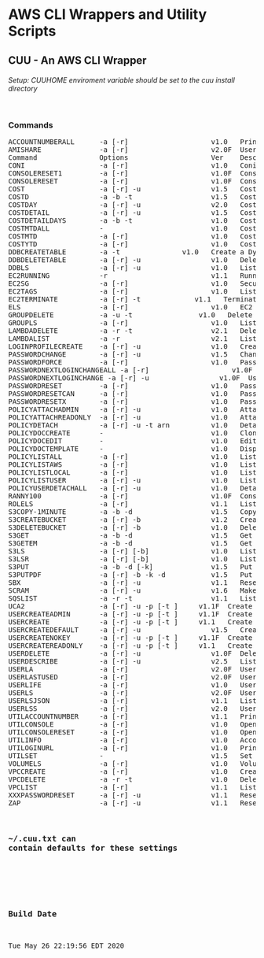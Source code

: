 # AWS CLI Wrappers and Utility Scripts
## CUU - An AWS CLI Wrapper
###### Setup:  CUUHOME enviroment variable should be set to the cuu install directory
<pre>
</pre>
### Commands  
<pre>
ACCOUNTNUMBERALL      -a [-r]                    v1.0   Print all account numbers                     ACCOUNTNUMBERS ACCOUNTS 
AMISHARE              -a [-r]                    v2.0F  User listing                                  -
Command               Options                    Ver    Description                                   Aliases
CONI                  -a [-r]                    v1.0   Coni                                          -
CONSOLERESET1         -a [-r]                    v1.0F  Console1                                      -
CONSOLERESET          -a [-r]                    v1.0F  Console                                       RANNY 
COST                  -a [-r] -u                 v1.5   Cost report                                   -
COSTD                 -a -b -t                   v1.5   Cost report                                   COST5D 
COSTDAY               -a [-r] -u                 v2.0   Cost report last month to today (gnuplot)     -
COSTDETAIL            -a [-r] -u                 v1.5   Cost detail report                            -
COSTDETAILDAYS        -a -b -t                   v1.0   Cost detail report                            -
COSTMTDALL            -                          v1.0   Cost MTD ALL                                  -
COSTMTD               -a [-r]                    v1.0   Cost MTD                                      -
COSTYTD               -a [-r]                    v1.0   Cost YTD                                      -
DDBCREATETABLE        -a -t <table>              v1.0   Create a DynamoDB table                       -
DDBDELETETABLE        -a [-r] -u                 v1.0   Delete DynamoDB table                         -
DDBLS                 -a [-r] -u                 v1.0   List DynamoDB tables                          DDBLIST 
EC2RUNNING            -r                         v1.1   Running EC2 Instances                         RUNNING 
EC2SG                 -a [-r]                    v1.0   Security Group Detail Report                  -
EC2TAGS               -a [-r]                    v1.0   List EC2 Tags                                 ECT 
EC2TERMINATE          -a [-r] -t <id>            v1.1   Terminate Instance                            -
ELS                   -a [-r]                    v1.0   EC2 List with CPU Utilization                 ECPU ECPULS 
GROUPDELETE           -a -u -t <g>               v1.0   Delete group from profile by group name       -
GROUPLS               -a [-r]                    v1.0   List groups in profile                        GROUPLIST LISTGROUPS 
LAMBDADELETE          -a -r -t                   v2.1   Delete Lambda Function                        -
LAMBDALIST            -a -r                      v2.1   List Lambda Functions                         LAMBDALS 
LOGINPROFILECREATE    -a [-r] -u                 v1.0   Create Login Profile                          LPC 
PASSWORDCHANGE        -a [-r] -u                 v1.5   Change a users password (given pword)         CHANGEPASSWORD 
PASSWORDFORCE         -a [-r]                    v1.0   Password Reset                                PASSWORDFORCECHANGEE 
PASSWORDNEXTLOGINCHANGEALL -a [-r]                    v1.0F  All Useris must change password at next login PNLCALL 
PASSWORDNEXTLOGINCHANGE -a [-r] -u                 v1.0F  User must change password at next login       PNLC 
PASSWORDRESET         -a [-r]                    v1.0   Password Reset                                RESET 
PASSWORDRESETCAN      -a [-r]                    v1.0   Password Reset                                RESETCAN 
PASSWORDRESETX        -a [-r]                    v1.0   Password Reset                                RESETX 
POLICYATTACHADMIN     -a [-r] -u                 v1.0   Attach admin policy to user                   ADMINACCESS 
POLICYATTACHREADONLY  -a [-r] -u                 v1.0   Attach readonly policy to user                READONLYACCESS 
POLICYDETACH          -a [-r] -u -t arn          v1.0   Detach policy from user                       -
POLICYDOCCREATE       -                          v1.0   Clone this.json from policydoc.json template  -
POLICYDOCEDIT         -                          v1.0   Edit this.json                                -
POLICYDOCTEMPLATE     -                          v1.0   Display policydoc.json template               -
POLICYLISTALL         -a [-r]                    v1.0   List all policies                             LISTALLPOLICIES POLICYLS 
POLICYLISTAWS         -a [-r]                    v1.0   List all AWS policies                         LISTAWSPOLICIES 
POLICYLISTLOCAL       -a [-r]                    v1.0   List local policies                           LISTLOCALPOLICIES 
POLICYLISTUSER        -a [-r] -u                 v1.0   List policies atttached to user               LISTUSERPOLICIES 
POLICYUSERDETACHALL   -a [-r] -u                 v1.0   Detach all policies from user                 DETACHUSERPOLICIES 
RANNY100              -a [-r]                    v1.0F  Console                                       -
ROLELS                -a [-r]                    v1.1   List Roles                                    ROLESLIST LISTROLES 
S3COPY-1MINUTE        -a -b -d                   v1.5   Copy Document to S3, Expires in 1 Minute      S3C1M 
S3CREATEBUCKET        -a [-r] -b                 v1.2   Create S3 Bucket                              S3CB 
S3DELETEBUCKET        -a [-r] -b                 v1.0   Delete S3 Bucket                              S3RB 
S3GET                 -a -b -d                   v1.5   Get S3 object                                 -
S3GETEM               -a -b -d                   v1.5   Get S3 object                                 -
S3LS                  -a [-r] [-b]               v1.0   List S3                                       S3LIST LB 
S3LSR                 -a [-r] [-b]               v1.0   List S3 (recursive)                           S3LISTR LBR 
S3PUT                 -a -b -d [-k]              v1.5   Put document into bucket (opt key)            -
S3PUTPDF              -a [-r] -b -k -d           v1.5   Put S3 PDF Object                             -
SBX                   -a [-r] -u                 v1.1   Reset useir password to a random password     -
SCRAM                 -a [-r] -u                 v1.6   Make a users password unknown                 -
SQSLIST               -a -r -t                   v1.1   List SQS                                      SQSLS 
UCA2                  -a [-r] -u -p [-t <g>]     v1.1F  Create admin user                             -
USERCREATEADMIN       -a [-r] -u -p [-t <g>]     v1.1F  Create admin user                             CREATEADMINUSER UCA 
USERCREATE            -a [-r] -u -p [-t <g>]     v1.1   Create a user and assign access keys          CREATEUSER 
USERCREATEDEFAULT     -a [-r] -u                 v1.5   Create a user with default settings           CREATEDEFAULTUSER CDU 
USERCREATENOKEY       -a [-r] -u -p [-t <g>]     v1.1F  Create user with no access keys               CREATEUSERNOKEY UCNK 
USERCREATEREADONLY    -a [-r] -u -p [-t <g>]     v1.1   Create readonly user                          CREATEREADONLYUSER 
USERDELETE            -a [-r] -u                 v1.0F  Delete user                                   DELETEUSER 
USERDESCRIBE          -a [-r] -u                 v2.5   List groups & policies a/w user or userlist   DESCRIBEUSERS DU 
USERLA                -a [-r]                    v2.0F  User listing                                  -
USERLASTUSED          -a [-r]                    v2.0F  User last used                                ULU 
USERLIFE              -a [-r]                    v1.0   User life listing                             LF 
USERLS                -a [-r]                    v2.0F  User listing                                  USERLIST LISTUSERS LU 
USERLSJSON            -a [-r]                    v1.1   List users (json format)                      USERLISTJSON LUJ 
USERLSS               -a [-r]                    v2.0   User listing in simple format                 LUS 
UTILACCOUNTNUMBER     -a [-r]                    v1.1   Print account number                          ACCOUNTNUMBER 
UTILCONSOLE           -a [-r]                    v1.0   Open AWS Console                              CONSOLE 
UTILCONSOLERESET      -a [-r]                    v1.0   Open Reset and AWS Console                    -
UTILINFO              -a [-r]                    v1.0   Account Info                                  INFO 
UTILOGINURL           -a [-r]                    v1.0   Print console login URL                       LOGINURL URL 
UTILSET               -                          v1.5   Set & show config/env variables               SET 
VOLUMELS              -a [-r]                    v1.0   Volume List                                   VOLLS 
VPCCREATE             -a [-r]                    v1.0   Create a Two Subnet VPC                       CREATEVPC-2SUBNETS 
VPCDELETE             -a -r -t                   v1.0   Delete VPC                                    DELETEVPC 
VPCLIST               -a [-r]                    v1.1   List VPCs                                     VPCLS 
XXXPASSWORDRESET      -a [-r] -u                 v1.1   Reset useir password to a random password     OLDRESET XXXPASSWORD 
ZAP                   -a [-r] -u                 v1.1   Reset useir password to a random password     -
</pre>
### ~/.cuu.txt can contain defaults for these settings
<pre>
</pre>
### Build Date
<pre>
Tue May 26 22:19:56 EDT 2020
</pre>
